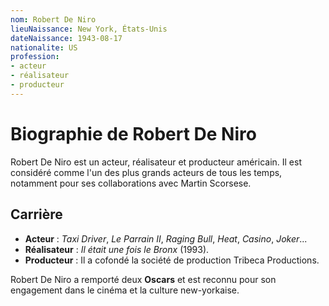 ```yaml
---
nom: Robert De Niro
lieuNaissance: New York, États-Unis
dateNaissance: 1943-08-17
nationalite: US
profession:
- acteur
- réalisateur
- producteur
---
```


# Biographie de Robert De Niro

Robert De Niro est un acteur, réalisateur et producteur américain. Il est considéré comme l'un des plus grands acteurs de tous les temps, notamment pour ses collaborations avec Martin Scorsese.

## Carrière

- **Acteur** : *Taxi Driver*, *Le Parrain II*, *Raging Bull*, *Heat*, *Casino*, *Joker*...
- **Réalisateur** : *Il était une fois le Bronx* (1993).
- **Producteur** : Il a cofondé la société de production Tribeca Productions.

Robert De Niro a remporté deux **Oscars** et est reconnu pour son engagement dans le cinéma et la culture new-yorkaise.
